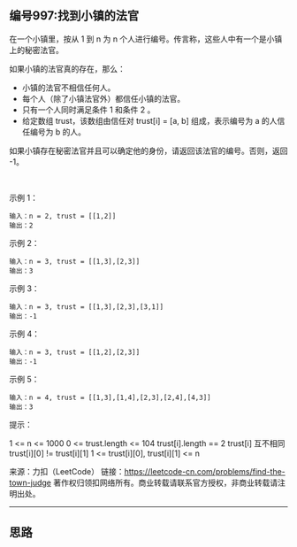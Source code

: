 ## 编号997:找到小镇的法官

在一个小镇里，按从 1 到 n 为 n 个人进行编号。传言称，这些人中有一个是小镇上的秘密法官。

如果小镇的法官真的存在，那么：

* 小镇的法官不相信任何人。
* 每个人（除了小镇法官外）都信任小镇的法官。
* 只有一个人同时满足条件 1 和条件 2 。
* 给定数组 trust，该数组由信任对 trust[i] = [a, b] 组成，表示编号为 a 的人信任编号为 b 的人。

如果小镇存在秘密法官并且可以确定他的身份，请返回该法官的编号。否则，返回 -1。

 

示例 1：
```
输入：n = 2, trust = [[1,2]]
输出：2
```
示例 2：
```
输入：n = 3, trust = [[1,3],[2,3]]
输出：3
```
示例 3：
```
输入：n = 3, trust = [[1,3],[2,3],[3,1]]
输出：-1
```
示例 4：
```
输入：n = 3, trust = [[1,2],[2,3]]
输出：-1
```
示例 5：
```
输入：n = 4, trust = [[1,3],[1,4],[2,3],[2,4],[4,3]]
输出：3 
```
提示：

1 <= n <= 1000
0 <= trust.length <= 104
trust[i].length == 2
trust[i] 互不相同
trust[i][0] != trust[i][1]
1 <= trust[i][0], trust[i][1] <= n

来源：力扣（LeetCode）
链接：https://leetcode-cn.com/problems/find-the-town-judge
著作权归领扣网络所有。商业转载请联系官方授权，非商业转载请注明出处。

---
## 思路
